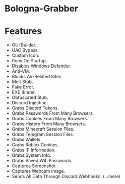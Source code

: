 # Bologna-Grabber

# Features
- GUI Builder.
- UAC Bypass.
- Custom Icon.
- Runs On Startup.
- Disables Windows Defender.
- Anti-VM.
- Blocks AV-Related Sites
- Melt Stub.
- Fake Error.
- EXE Binder.
- Obfuscated Stub.
- Discord Injection.
- Grabs Discord Tokens.
- Grabs Passwords From Many Browsers.
- Grabs Cookies From Many Browsers.
- Grabs History From Many Browsers.
- Grabs Minecraft Session Files.
- Grabs Telegram Session Files.
- Grabs Wallets.
- Grabs Roblox Cookies.
- Grabs IP Information.
- Grabs System Info.
- Grabs Saved Wifi Passwords.
- Captures Screenshot.
- Captures Webcam Image.
- Sends All Data Through Discord Webhooks.
(...more)

